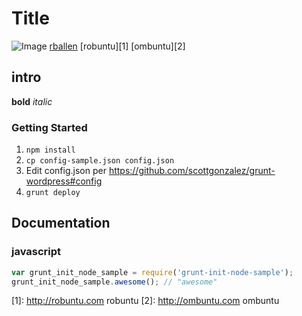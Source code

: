 Title
================
![Image](/media/resources/Graphics/Installous.png)
[rballen](http://rballen.github.com)
[robuntu][1]
[ombuntu][2]

## intro
**bold**
*italic*

### Getting Started
1. `npm install`
2. `cp config-sample.json config.json`
3. Edit config.json per https://github.com/scottgonzalez/grunt-wordpress#config
4. `grunt deploy`

## Documentation

### javascript

```javascript
var grunt_init_node_sample = require('grunt-init-node-sample');
grunt_init_node_sample.awesome(); // "awesome"
```

[1]: http://robuntu.com  robuntu
[2]: http://ombuntu.com  ombuntu

